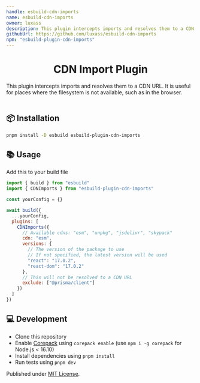 ```yaml
---
handle: esbuild-cdn-imports
name: esbuild-cdn-imports
owner: luxass
description: This plugin intercepts imports and resolves them to a CDN URL.
githubUrl: https://github.com/luxass/esbuild-cdn-imports
npm: "esbuild-plugin-cdn-imports"
---
```


<h1 align="center">CDN Import Plugin</h1>

This plugin intercepts imports and resolves them to a CDN URL. It is useful for places where the filesystem is not available, such as in the browser. <br/> <br/>

## 📦 Installation

```sh
pnpm install -D esbuild esbuild-plugin-cdn-imports
```

## 📚 Usage

Add this to your build file

```js
import { build } from "esbuild"
import { CDNImports } from "esbuild-plugin-cdn-imports"

const yourConfig = {}

await build({
  ...yourConfig,
  plugins: [
    CDNImports({
      // Available cdns: "esm", "unpkg", "jsdelivr", "skypack"
      cdn: "esm",
      versions: {
        // The version of the package to use
        // If not specified, the latest version will be used
        "react": "17.0.2",
        "react-dom": "17.0.2"
      },
      // This will not be resolved to a CDN URL
      exclude: ["@prisma/client"]
    })
  ]
})
```

## 💻 Development

- Clone this repository
- Enable [Corepack](https://github.com/nodejs/corepack) using `corepack enable` (use `npm i -g corepack` for Node.js < 16.10)
- Install dependencies using `pnpm install`
- Run tests using `pnpm dev`

Published under [MIT License](https://github.com/luxass/esbuild-cdn-imports/blob/main/LICENCE).
